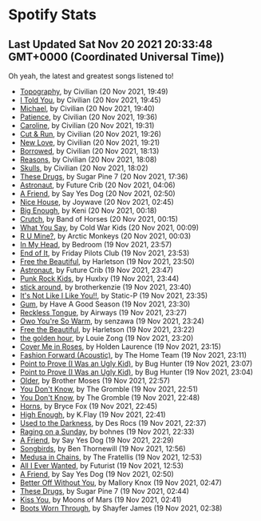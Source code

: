 
# Spotify Stats
## Last Updated Sat Nov 20 2021 20:33:48 GMT+0000 (Coordinated Universal Time))

Oh yeah, the latest and greatest songs listened to!

- [Topography](https://www.last.fm/music/Civilian/_/Topography), by Civilian (20 Nov 2021, 19:49)
- [I Told You](https://www.last.fm/music/Civilian/_/I+Told+You), by Civilian (20 Nov 2021, 19:45)
- [Michael](https://www.last.fm/music/Civilian/_/Michael), by Civilian (20 Nov 2021, 19:40)
- [Patience](https://www.last.fm/music/Civilian/_/Patience), by Civilian (20 Nov 2021, 19:36)
- [Caroline](https://www.last.fm/music/Civilian/_/Caroline), by Civilian (20 Nov 2021, 19:31)
- [Cut & Run](https://www.last.fm/music/Civilian/_/Cut+&+Run), by Civilian (20 Nov 2021, 19:26)
- [New Love](https://www.last.fm/music/Civilian/_/New+Love), by Civilian (20 Nov 2021, 19:21)
- [Borrowed](https://www.last.fm/music/Civilian/_/Borrowed), by Civilian (20 Nov 2021, 18:13)
- [Reasons](https://www.last.fm/music/Civilian/_/Reasons), by Civilian (20 Nov 2021, 18:08)
- [Skulls](https://www.last.fm/music/Civilian/_/Skulls), by Civilian (20 Nov 2021, 18:02)
- [These Drugs](https://www.last.fm/music/Sugar+Pine+7/_/These+Drugs), by Sugar Pine 7 (20 Nov 2021, 17:36)
- [Astronaut](https://www.last.fm/music/Future+Crib/_/Astronaut), by Future Crib (20 Nov 2021, 04:06)
- [A Friend](https://www.last.fm/music/Say+Yes+Dog/_/A+Friend), by Say Yes Dog (20 Nov 2021, 02:50)
- [Nice House](https://www.last.fm/music/Joywave/_/Nice+House), by Joywave (20 Nov 2021, 02:45)
- [Big Enough](https://www.last.fm/music/Keni/_/Big+Enough), by Keni (20 Nov 2021, 00:18)
- [Crutch](https://www.last.fm/music/Band+of+Horses/_/Crutch), by Band of Horses (20 Nov 2021, 00:15)
- [What You Say](https://www.last.fm/music/Cold+War+Kids/_/What+You+Say), by Cold War Kids (20 Nov 2021, 00:09)
- [R U Mine?](https://www.last.fm/music/Arctic+Monkeys/_/R+U+Mine%3F), by Arctic Monkeys (20 Nov 2021, 00:03)
- [In My Head](https://www.last.fm/music/Bedroom/_/In+My+Head), by Bedroom (19 Nov 2021, 23:57)
- [End of It](https://www.last.fm/music/Friday+Pilots+Club/_/End+of+It), by Friday Pilots Club (19 Nov 2021, 23:53)
- [Free the Beautiful](https://www.last.fm/music/Harletson/_/Free+the+Beautiful), by Harletson (19 Nov 2021, 23:50)
- [Astronaut](https://www.last.fm/music/Future+Crib/_/Astronaut), by Future Crib (19 Nov 2021, 23:47)
- [Punk Rock Kids](https://www.last.fm/music/Huxlxy/_/Punk+Rock+Kids), by Huxlxy (19 Nov 2021, 23:44)
- [stick around](https://www.last.fm/music/brotherkenzie/_/stick+around), by brotherkenzie (19 Nov 2021, 23:40)
- [It's Not Like I Like You!!](https://www.last.fm/music/Static-P/_/It%27s+Not+Like+I+Like+You!!), by Static-P (19 Nov 2021, 23:35)
- [Gum](https://www.last.fm/music/Have+A+Good+Season/_/Gum), by Have A Good Season (19 Nov 2021, 23:30)
- [Reckless Tongue](https://www.last.fm/music/Airways/_/Reckless+Tongue), by Airways (19 Nov 2021, 23:27)
- [Owo You're So Warm](https://www.last.fm/music/senzawa/_/Owo+You%27re+So+Warm), by senzawa (19 Nov 2021, 23:24)
- [Free the Beautiful](https://www.last.fm/music/Harletson/_/Free+the+Beautiful), by Harletson (19 Nov 2021, 23:22)
- [the golden hour](https://www.last.fm/music/Louie+Zong/_/the+golden+hour), by Louie Zong (19 Nov 2021, 23:20)
- [Cover Me in Roses](https://www.last.fm/music/Holden+Laurence/_/Cover+Me+in+Roses), by Holden Laurence (19 Nov 2021, 23:15)
- [Fashion Forward (Acoustic)](https://www.last.fm/music/The+Home+Team/_/Fashion+Forward+(Acoustic)), by The Home Team (19 Nov 2021, 23:11)
- [Point to Prove (I Was an Ugly Kid)](https://www.last.fm/music/Bug+Hunter/_/Point+to+Prove+(I+Was+an+Ugly+Kid)), by Bug Hunter (19 Nov 2021, 23:07)
- [Point to Prove (I Was an Ugly Kid)](https://www.last.fm/music/Bug+Hunter/_/Point+to+Prove+(I+Was+an+Ugly+Kid)), by Bug Hunter (19 Nov 2021, 23:04)
- [Older](https://www.last.fm/music/Brother+Moses/_/Older), by Brother Moses (19 Nov 2021, 22:57)
- [You Don't Know](https://www.last.fm/music/The+Gromble/_/You+Don%27t+Know), by The Gromble (19 Nov 2021, 22:51)
- [You Don't Know](https://www.last.fm/music/The+Gromble/_/You+Don%27t+Know), by The Gromble (19 Nov 2021, 22:48)
- [Horns](https://www.last.fm/music/Bryce+Fox/_/Horns), by Bryce Fox (19 Nov 2021, 22:45)
- [High Enough](https://www.last.fm/music/K.Flay/_/High+Enough), by K.Flay (19 Nov 2021, 22:41)
- [Used to the Darkness](https://www.last.fm/music/Des+Rocs/_/Used+to+the+Darkness), by Des Rocs (19 Nov 2021, 22:37)
- [Raging on a Sunday](https://www.last.fm/music/bohnes/_/Raging+on+a+Sunday), by bohnes (19 Nov 2021, 22:33)
- [A Friend](https://www.last.fm/music/Say+Yes+Dog/_/A+Friend), by Say Yes Dog (19 Nov 2021, 22:29)
- [Songbirds](https://www.last.fm/music/Ben+Thornewill/_/Songbirds), by Ben Thornewill (19 Nov 2021, 12:56)
- [Medusa in Chains](https://www.last.fm/music/The+Fratellis/_/Medusa+in+Chains), by The Fratellis (19 Nov 2021, 12:53)
- [All I Ever Wanted](https://www.last.fm/music/Futurist/_/All+I+Ever+Wanted), by Futurist (19 Nov 2021, 12:53)
- [A Friend](https://www.last.fm/music/Say+Yes+Dog/_/A+Friend), by Say Yes Dog (19 Nov 2021, 02:50)
- [Better Off Without You](https://www.last.fm/music/Mallory+Knox/_/Better+Off+Without+You), by Mallory Knox (19 Nov 2021, 02:47)
- [These Drugs](https://www.last.fm/music/Sugar+Pine+7/_/These+Drugs), by Sugar Pine 7 (19 Nov 2021, 02:44)
- [Kiss You](https://www.last.fm/music/Moons+of+Mars/_/Kiss+You), by Moons of Mars (19 Nov 2021, 02:41)
- [Boots Worn Through](https://www.last.fm/music/Shayfer+James/_/Boots+Worn+Through), by Shayfer James (19 Nov 2021, 02:38)

